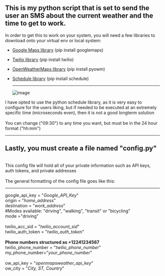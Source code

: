 ## This is my python script that is set to send the user an SMS about the current weather and the time to get to work.

In order to get this to work on your system, you will need a few libraries to download onto your virtual env or local system:
* [Google Maps library]([https://openweathermap.org/api](https://developers.google.com/maps/documentation/distance-matrix/overview))                      (pip install googlemaps)
* [Twilio library](https://www.twilio.com/docs/libraries/python)             (pip install twilio)
* [OpenWeatherMaps library](https://github.com/csparpa/pyowm)                (pip install pyowm)
* [Schedule library](https://schedule.readthedocs.io/en/stable/)             (pip install schedule)

  ---
  

  ![image](https://github.com/aphex29/toSMS/assets/46585184/a2f008c7-8ebb-4f87-801e-d4449e99c1f7)

I have opted to use the python schedule library, as it is very easy to configure for the users liking, but if needed to be executed at an extremely specific time (microseconds even), then it is not a good longterm solution
<br/>
<br/>
You can change ("09:30") to any time you want, but must be in the 24 hour format ("hh:mm")

---

## Lastly, you must create a file named "config.py"
<br/>
This config file will hold all of your private information such as API keys, auth tokens, and private addresses
<br/>
<br/>
The general formatting of the config file goes like this:

---

google_api_key = "*Google_API_Key*"
<br/>
origin = "*home_address*"
<br/>
destination = "*work_address*"
<br/>
#Modes available: "driving", "walking", "transit" or "bicycling"
<br/>
mode ="driving"
<br/>
<br/>
twilio_acc_sid = "*twilio_account_sid*"
<br/>
twilio_auth_token = "*twilio_auth_token*"
<br/>
<br/>
**Phone numbers structured as +12241234567**
<br/>
twilio_phone_number = "*twilio_phone_number*"
<br/>
my_phone_number="*your_phone_number*"
<br/>
<br/>
ow_api_key = "*openmapsweather_api_key*"
<br/>
ow_city = "*City, ST, Country*"

